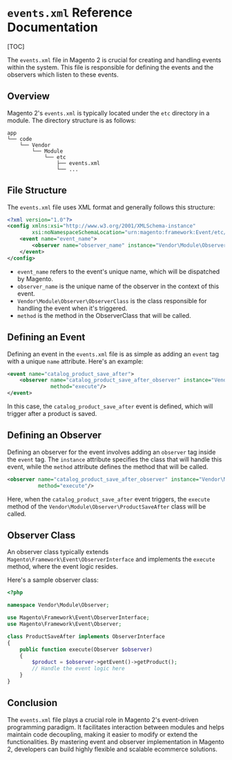 # `events.xml` Reference Documentation

[TOC]

The `events.xml` file in Magento 2 is crucial for creating and handling events within the system. This file is
responsible for defining the events and the observers which listen to these events.

## Overview

Magento 2's `events.xml` is typically located under the `etc` directory in a module. The directory structure is as
follows:

```plaintext
app
└── code
    └── Vendor
        └── Module
            └── etc
                ├── events.xml
                └── ...
```

## File Structure

The `events.xml` file uses XML format and generally follows this structure:

```xml
<?xml version="1.0"?>
<config xmlns:xsi="http://www.w3.org/2001/XMLSchema-instance"
        xsi:noNamespaceSchemaLocation="urn:magento:framework:Event/etc/events.xsd">
    <event name="event_name">
        <observer name="observer_name" instance="Vendor\Module\Observer\ObserverClass" method="execute"/>
    </event>
</config>
```

- `event_name` refers to the event's unique name, which will be dispatched by Magento.
- `observer_name` is the unique name of the observer in the context of this event.
- `Vendor\Module\Observer\ObserverClass` is the class responsible for handling the event when it's triggered.
- `method` is the method in the ObserverClass that will be called.

## Defining an Event

Defining an event in the `events.xml` file is as simple as adding an `event` tag with a unique `name` attribute. Here's
an example:

```xml
<event name="catalog_product_save_after">
    <observer name="catalog_product_save_after_observer" instance="Vendor\Module\Observer\ProductSaveAfter"
              method="execute"/>
</event>
```

In this case, the `catalog_product_save_after` event is defined, which will trigger after a product is saved.

## Defining an Observer

Defining an observer for the event involves adding an `observer` tag inside the `event` tag. The `instance` attribute
specifies the class that will handle this event, while the `method` attribute defines the method that will be called.

```xml
<observer name="catalog_product_save_after_observer" instance="Vendor\Module\Observer\ProductSaveAfter"
          method="execute"/>
```

Here, when the `catalog_product_save_after` event triggers, the `execute` method of
the `Vendor\Module\Observer\ProductSaveAfter` class will be called.

## Observer Class

An observer class typically extends `Magento\Framework\Event\ObserverInterface` and implements the `execute` method,
where the event logic resides.

Here's a sample observer class:

```php
<?php

namespace Vendor\Module\Observer;

use Magento\Framework\Event\ObserverInterface;
use Magento\Framework\Event\Observer;

class ProductSaveAfter implements ObserverInterface
{
    public function execute(Observer $observer)
    {
        $product = $observer->getEvent()->getProduct();
        // Handle the event logic here
    }
}
```

## Conclusion

The `events.xml` file plays a crucial role in Magento 2's event-driven programming paradigm. It facilitates interaction
between modules and helps maintain code decoupling, making it easier to modify or extend the functionalities. By
mastering event and observer implementation in Magento 2, developers can build highly flexible and scalable ecommerce
solutions.
